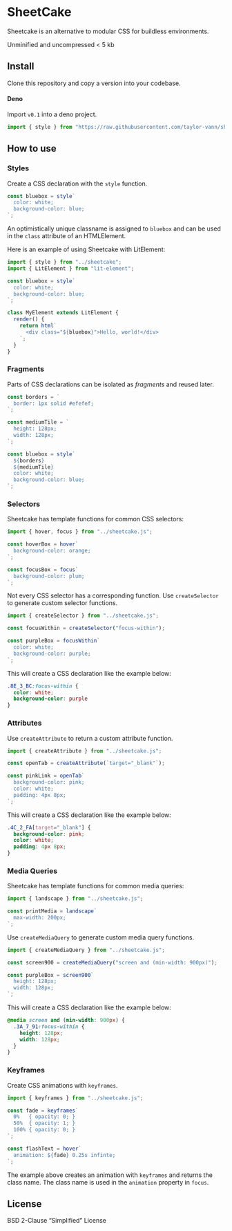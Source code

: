 # SheetCake

Sheetcake is an alternative to modular CSS for buildless environments.

Unminified and uncompressed < 5 kb

## Install

Clone this repository and copy a version into your codebase.

#### Deno

Import `v0.1` into a deno project.

```ts
import { style } from "https://raw.githubusercontent.com/taylor-vann/sheetcake/main/v0.1/src/sheetcake.ts";
```

## How to use

### Styles

Create a CSS declaration with the `style` function.

```ts
const bluebox = style`
  color: white;
  background-color: blue;
`;
```

An optimistically unique classname is assigned to `bluebox` and can be used in the `class` attribute of an HTMLElement.

Here is an example of using Sheetcake with LitElement:

```ts
import { style } from "../sheetcake";
import { LitElement } from "lit-element";

const bluebox = style`
  color: white;
  background-color: blue;
`;

class MyElement extends LitElement {
  render() {
    return html`
      <div class="${bluebox}">Hello, world!</div>
    `;
  }
}
```

### Fragments

Parts of CSS declarations can be isolated as *fragments* and reused later.

```ts
const borders = `
  border: 1px solid #efefef;
`;

const mediumTile = `
  height: 128px;
  width: 128px;
`;

const bluebox = style`
  ${borders}
  ${mediumTile}
  color: white;
  background-color: blue;
`;
```

### Selectors

Sheetcake has template functions for common CSS selectors:

```ts
import { hover, focus } from "../sheetcake.js";

const hoverBox = hover`
  background-color: orange;
`;

const focusBox = focus`
  background-color: plum;
`;
```

Not every CSS selector has a corresponding function. Use `createSelector` to generate custom selector functions.

```ts
import { createSelector } from "../sheetcake.js";

const focusWithin = createSelector("focus-within");

const purpleBox = focusWithin`
  color: white;
  background-color: purple;
`;
```

This will create a CSS declaration like the example below:

```css
.8E_3_BC:focus-within {
  color: white;
  background-color: purple
}
```

### Attributes

Use `createAttribute` to return a custom attribute function.

```ts
import { createAttribute } from "../sheetcake.js";

const openTab = createAttribute(`target="_blank"`);

const pinkLink = openTab`
  background-color: pink;
  color: white;
  padding: 4px 8px;
`;
```

This will create a CSS declaration like the example below:

```css
.4C_2_FA[target="_blank"] {
  background-color: pink;
  color: white;
  padding: 4px 8px;
}
```

### Media Queries

Sheetcake has template functions for common media queries:

```ts
import { landscape } from "../sheetcake.js";

const printMedia = landscape`
  max-width: 200px;
`;
```

Use `createMediaQuery` to generate custom media query functions.

```ts
import { createMediaQuery } from "../sheetcake.js";

const screen900 = createMediaQuery("screen and (min-width: 900px)");

const purpleBox = screen900`
  height: 128px;
  width: 128px;
`;
```

This will create a CSS declaration like the example below:

```css
@media screen and (min-width: 900px) {
  .3A_7_91:focus-within {
    height: 128px;
    width: 128px;
  }
}
```

### Keyframes

Create CSS animations with `keyframes`.

```ts
import { keyframes } from "../sheetcake.js";

const fade = keyframes`
  0%   { opacity: 0; }
  50%  { opacity: 1; }
  100% { opacity: 0; }
`;

const flashText = hover`
  animation: ${fade} 0.25s infinte;
`;
```

The example above creates an animation with `keyframes` and returns the class name. The class name is used in the `animation` property in `focus`.

## License

BSD 2-Clause “Simplified” License